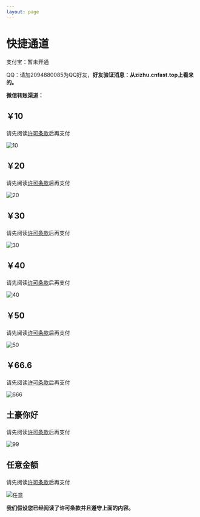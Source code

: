 ```yaml
---
layout: page
---
```


# 快捷通道

支付宝：暂未开通

QQ：请加2094880085为QQ好友，**好友验证消息：从zizhu.cnfast.top上看来的。**
 
 
**微信转账渠道：**
 
<h2 id="10">
		<p>￥10</p>
</h2>

请先阅读[许可条款](http://zizhu.cnfast.top/#部分事项)后再支付

![10](img/wx/10.png)

<h2 id="20">
		<p>￥20</p>
</h2>

请先阅读[许可条款](http://zizhu.cnfast.top/#部分事项)后再支付

![20](img/wx/20.png)

<h2 id="30">
		<p>￥30</p>
</h2>

请先阅读[许可条款](http://zizhu.cnfast.top/#部分事项)后再支付

![30](img/wx/30.png)

<h2 id="40">
		<p>￥40</p>
</h2>

请先阅读[许可条款](http://zizhu.cnfast.top/#部分事项)后再支付

![40](img/wx/40.png)

<h2 id="50">
		<p>￥50</p>
</h2>

请先阅读[许可条款](http://zizhu.cnfast.top/#部分事项)后再支付

![50](img/wx/50.png)

<h2 id="666">
		<p>￥66.6</p>
</h2>

请先阅读[许可条款](http://zizhu.cnfast.top/#部分事项)后再支付

![666](img/wx/666.png)

<h2 id="土豪你好">
		<p>土豪你好</p>
</h2>

请先阅读[许可条款](http://zizhu.cnfast.top/#部分事项)后再支付

![99](img/wx/99.png)

<h2 id="任意金额">
		<p>任意金额</p>
</h2>

请先阅读[许可条款](http://zizhu.cnfast.top/#部分事项)后再支付

![任意](img/wx/other.png)


**我们假设您已经阅读了许可条款并且遵守上面的内容。**
